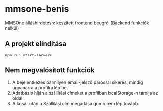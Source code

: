 # mmsone-benis

MMSOne álláshirdetésre készített frontend beugró. (Backend funkciók nélkül)

## A projekt elindítása


```
npm run start-servers
```



## Nem megvalósított funkciók
1. A bejelentkezés bármilyen email-jelszó párossal sikeres, mindig ugyanarra a profilra lép be.
2. Adatbázis híján a szállítási címeket a profilban localStorage-n tárolja az oldal.
3. A kosár után a Szállítási cím megadása gomb nem lép tovább. 
